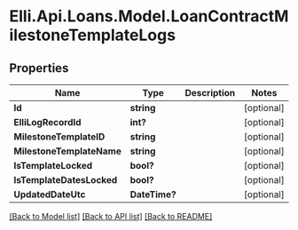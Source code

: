 # Elli.Api.Loans.Model.LoanContractMilestoneTemplateLogs
## Properties

Name | Type | Description | Notes
------------ | ------------- | ------------- | -------------
**Id** | **string** |  | [optional] 
**ElliLogRecordId** | **int?** |  | [optional] 
**MilestoneTemplateID** | **string** |  | [optional] 
**MilestoneTemplateName** | **string** |  | [optional] 
**IsTemplateLocked** | **bool?** |  | [optional] 
**IsTemplateDatesLocked** | **bool?** |  | [optional] 
**UpdatedDateUtc** | **DateTime?** |  | [optional] 

[[Back to Model list]](../README.md#documentation-for-models) [[Back to API list]](../README.md#documentation-for-api-endpoints) [[Back to README]](../README.md)

